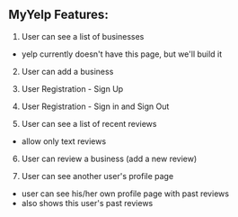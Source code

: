 ## MyYelp Features:

1. User can see a list of businesses 
  - yelp currently doesn't have this page, but we'll build it 
  
2. User can add a business

3. User Registration -  Sign Up 

4. User Registration -  Sign in and Sign Out

5. User can see a list of recent reviews 
  - allow only text reviews

6. User can review a business (add a new review) 

7. User can see another user's profile page   
  - user can see his/her own profile page with past reviews
  - also shows this user's past reviews

